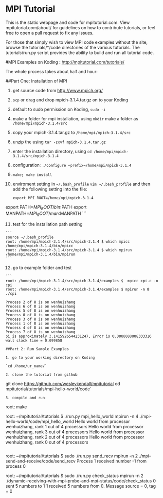 MPI Tutorial
============

This is the static webpage and code for mpitutorial.com. View mpitutorial.com/about/ for guidelines on how to contribute tutorials, or feel free to open a pull request to fix any issues.

For those that simply wish to view MPI code examples without the site, browse the tutorials/*/code directories of the various tutorials. The tutorials/run.py script provides the ability to build and run all tutorial code.


#MPI Examples on Koding : http://mpitutorial.com/tutorials/

The whole process takes about half and hour:

##Part One: Installation of MPI

1. get source code from http://www.mpich.org/
2. `scp` or drag and drop mpich-3.1.4.tar.gz on to your Koding
3. default to sudo permission on Koding,  `sudo -i`
4. make a folder for mpi installation, using `mkdir` make a folder as `/home/mpi/mpich-3.1.4/src`
5. copy your mpich-3.1.4.tar.gz to `/home/mpi/mpich-3.1.4/src`
6. unzip the using `tar -zxvf mpich-3.1.4.tar.gz`
7. enter the installation directory, using `cd /home/mpi/mpich-3.1.4/src/mpich-3.1.4`
8. configuration: `./configure –prefix=/home/mpi/mpich-3.1.4`
9. `make; make install`
10. enviroment setting in `~/.bash_profile`
    `vim ~/.bash_profile` and then add the following setting into the file:

    ```
    export MPI_ROOT=/home/mpi/mpich-3.1.4
   export PATH=$MPI_ROOT/bin:$PATH
    export MANPATH=$MPI_ROOT/man:$MANPATH
    ```

 11. test for the installation path setting

    ```
    source ~/.bash_profile
    root: /home/mpi/mpich-3.1.4/src/mpich-3.1.4 $ which mpicc
    /home/mpi/mpich-3.1.4/bin/mpicc
    root: /home/mpi/mpich-3.1.4/src/mpich-3.1.4 $ which mpirun
    /home/mpi/mpich-3.1.4/bin/mpirun
    ```

 12. go to example folder and test

    ```
    root: /home/mpi/mpich-3.1.4/src/mpich-3.1.4/examples $  mpicc cpi.c -o cpi
    root: /home/mpi/mpich-3.1.4/src/mpich-3.1.4/examples $ mpirun -n 8 ./cpi

    Process 2 of 8 is on wenhuizhang
    Process 6 of 8 is on wenhuizhang
    Process 5 of 8 is on wenhuizhang
    Process 0 of 8 is on wenhuizhang
    Process 3 of 8 is on wenhuizhang
    Process 1 of 8 is on wenhuizhang
    Process 4 of 8 is on wenhuizhang
    Process 7 of 8 is on wenhuizhang
    pi is approximately 3.1415926544231247, Error is 0.0000000008333316
    wall clock time = 0.099858

```
##Part 2: Run Sample Examples

1. go to your working directory on Koding

`cd /home/ur_name/`

2. clone the tutorial from github

   ```
   git clone https://github.com/wesleykendall/mpitutorial
   cd mpitutorial/tutorials/mpi-hello-world/code`
   ```
3. compile and run

   ```
   root: make

   root: ~/mpitutorial/tutorials $ ./run.py mpi_hello_world
   mpirun -n 4  ./mpi-hello-world/code/mpi_hello_world
   Hello world from processor wenhuizhang, rank 1 out of 4 processors
   Hello world from processor wenhuizhang, rank 3 out of 4 processors
   Hello world from processor wenhuizhang, rank 2 out of 4 processors
   Hello world from processor wenhuizhang, rank 0 out of 4 processors
   ```

   ```
   root: ~/mpitutorial/tutorials $ sudo ./run.py send_recv
   mpirun -n 2  ./mpi-send-and-receive/code/send_recv
   Process 1 received number -1 from process 0

   root: ~/mpitutorial/tutorials $ sudo ./run.py check_status
   mpirun -n 2  ./dynamic-receiving-with-mpi-probe-and-mpi-status/code/check_status
   0 sent 5 numbers to 1
   1 received 5 numbers from 0. Message source = 0, tag = 0
   ```
